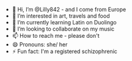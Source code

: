 - 👋 Hi, I’m @Lilly842 - and I come from Europe
- 👀 I’m interested in art, travels and food
- 🌱 I’m currently learning Latin on Duolingo
- 💞️ I’m looking to collaborate on my music 
- 📫 How to reach me - please don't 
- 😄 Pronouns:  she/ her
- ⚡ Fun fact: I'm a registered schizophrenic

<!---
Lilly842/Lilly842 is a ✨ special ✨ repository because its `README.md` (this file) appears on your GitHub profile.
You can click the Preview link to take a look at your changes.
--->

